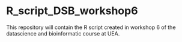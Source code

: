 # R_script_DSB_workshop6
This repository will contain the R script created in workshop 6 of the datascience and bioinformatic course at UEA.
